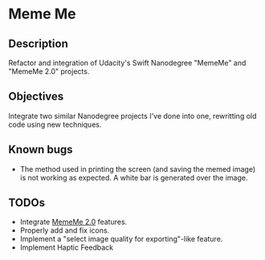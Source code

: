 # Meme Me

## Description
Refactor and integration of Udacity's Swift Nanodegree "MemeMe" and "MemeMe 2.0" projects.

## Objectives
Integrate two similar Nanodegree projects I've done into one, rewritting old code using new techniques.

## Known bugs
* The method used in printing the screen (and saving the memed image) is not working as expected. A white bar is generated over the image.

## TODOs
* Integrate [MemeMe 2.0](https://github.com/andrebocato/MemeMe2.0) features.
* Properly add and fix icons.
* Implement a "select image quality for exporting"-like feature.
* Implement Haptic Feedback
